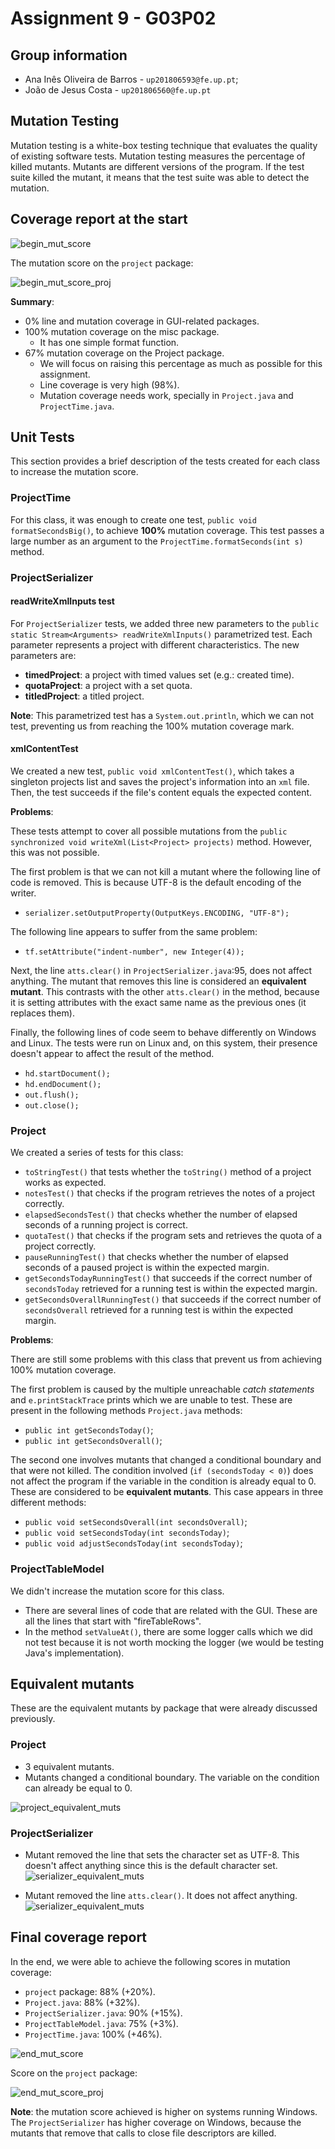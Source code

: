 # Assignment 9 - G03P02

## Group information

- Ana Inês Oliveira de Barros - `up201806593@fe.up.pt`;
- João de Jesus Costa - `up201806560@fe.up.pt`

## Mutation Testing

Mutation testing is a white-box testing technique that evaluates the quality of
existing software tests. Mutation testing measures the percentage of killed
mutants. Mutants are different versions of the program. If the test suite killed
the mutant, it means that the test suite was able to detect the mutation.

## Coverage report at the start

![begin_mut_score](img/begin_mut_score.png)

The mutation score on the `project` package:

![begin_mut_score_proj](img/begin_mut_score_proj.png)

**Summary**:

- 0% line and mutation coverage in GUI-related packages.
- 100% mutation coverage on the misc package.
  - It has one simple format function.
- 67% mutation coverage on the Project package.
  - We will focus on raising this percentage as much as possible for this
    assignment.
  - Line coverage is very high (98%).
  - Mutation coverage needs work, specially in `Project.java` and
    `ProjectTime.java`.

## Unit Tests

This section provides a brief description of the tests created for each class to
increase the mutation score.

### ProjectTime

For this class, it was enough to create one test,
`public void formatSecondsBig()`, to achieve **100%** mutation coverage. This
test passes a large number as an argument to the
`ProjectTime.formatSeconds(int s)` method.

### ProjectSerializer

#### readWriteXmlInputs test

For `ProjectSerializer` tests, we added three new parameters to the
`public static Stream<Arguments> readWriteXmlInputs()` parametrized test. Each
parameter represents a project with different characteristics. The new
parameters are:

- **timedProject**: a project with timed values set (e.g.: created time).
- **quotaProject**: a project with a set quota.
- **titledProject**: a titled project.

**Note**: This parametrized test has a `System.out.println`, which we can not
test, preventing us from reaching the 100% mutation coverage mark.

#### xmlContentTest

We created a new test, `public void xmlContentTest()`, which takes a singleton
projects list and saves the project's information into an `xml` file. Then, the
test succeeds if the file's content equals the expected content.

**Problems**:

These tests attempt to cover all possible mutations from the
`public synchronized void writeXml(List<Project> projects)` method. However,
this was not possible.

The first problem is that we can not kill a mutant where the following line of
code is removed. This is because UTF-8 is the default encoding of the writer.

- `serializer.setOutputProperty(OutputKeys.ENCODING, "UTF-8");`

The following line appears to suffer from the same problem:

- `tf.setAttribute("indent-number", new Integer(4));`

Next, the line `atts.clear()` in `ProjectSerializer.java`:95, does not affect
anything. The mutant that removes this line is considered an **equivalent
mutant**. This contrasts with the other `atts.clear()` in the method, because it
is setting attributes with the exact same name as the previous ones (it replaces
them).

Finally, the following lines of code seem to behave differently on Windows and
Linux. The tests were run on Linux and, on this system, their presence doesn't
appear to affect the result of the method.

- `hd.startDocument();`
- `hd.endDocument();`
- `out.flush();`
- `out.close();`

### Project

We created a series of tests for this class:

- `toStringTest()` that tests whether the `toString()` method of a project works
  as expected.
- `notesTest()` that checks if the program retrieves the notes of a project
  correctly.
- `elapsedSecondsTest()` that checks whether the number of elapsed seconds of a
  running project is correct.
- `quotaTest()` that checks if the program sets and retrieves the quota of a
  project correctly.
- `pauseRunningTest()` that checks whether the number of elapsed seconds of a
  paused project is within the expected margin.
- `getSecondsTodayRunningTest()` that succeeds if the correct number of
  `secondsToday` retrieved for a running test is within the expected margin.
- `getSecondsOverallRunningTest()` that succeeds if the correct number of
  `secondsOverall` retrieved for a running test is within the expected margin.

**Problems**:

There are still some problems with this class that prevent us from achieving
100% mutation coverage.

The first problem is caused by the multiple unreachable _catch statements_ and
`e.printStackTrace` prints which we are unable to test. These are present in the
following methods `Project.java` methods:

- `public int getSecondsToday()`;
- `public int getSecondsOverall()`;

The second one involves mutants that changed a conditional boundary and that
were not killed. The condition involved (`if (secondsToday < 0)`) does not
affect the program if the variable in the condition is already equal to 0. These
are considered to be **equivalent mutants**. This case appears in three
different methods:

- `public void setSecondsOverall(int secondsOverall)`;
- `public void setSecondsToday(int secondsToday)`;
- `public void adjustSecondsToday(int secondsToday)`;

### ProjectTableModel

We didn't increase the mutation score for this class.

- There are several lines of code that are related with the GUI. These are all
  the lines that start with "fireTableRows".
- In the method `setValueAt()`, there are some logger calls which we did not
  test because it is not worth mocking the logger (we would be testing Java's
  implementation).

## Equivalent mutants

These are the equivalent mutants by package that were already discussed
previously.

### Project

- 3 equivalent mutants.
- Mutants changed a conditional boundary. The variable on the condition can
  already be equal to 0.

![project_equivalent_muts](img/project_equivalent_muts.png)

### ProjectSerializer

- Mutant removed the line that sets the character set as UTF-8. This doesn't
  affect anything since this is the default character set.
  ![serializer_equivalent_muts](img/serializer_equivalent_muts.png)

- Mutant removed the line `atts.clear()`. It does not affect anything.
  ![serializer_equivalent_muts](img/serializer_equivalent_muts2.png)

## Final coverage report

In the end, we were able to achieve the following scores in mutation coverage:

- `project` package: 88% (+20%).
- `Project.java`: 88% (+32%).
- `ProjectSerializer.java`: 90% (+15%).
- `ProjectTableModel.java`: 75% (+3%).
- `ProjectTime.java`: 100% (+46%).

![end_mut_score](img/end_mut_score.png)

Score on the `project` package:

![end_mut_score_proj](img/end_mut_score_proj.png)

**Note**: the mutation score achieved is higher on systems running Windows. The
`ProjectSerializer` has higher coverage on Windows, because the mutants that
remove that calls to close file descriptors are killed.
